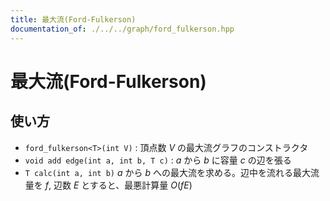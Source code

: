 ```yaml
---
title: 最大流(Ford-Fulkerson)
documentation_of: ./../../graph/ford_fulkerson.hpp
---
```


# 最大流(Ford-Fulkerson)

## 使い方

- ``ford_fulkerson<T>(int V)`` : 頂点数 $V$ の最大流グラフのコンストラクタ
- ``void add edge(int a, int b, T c)`` : $a$ から $b$ に容量 $c$ の辺を張る
- ``T calc(int a, int b)`` $a$ から $b$ への最大流を求める。辺中を流れる最大流量を $f$, 辺数 $E$ とすると、最悪計算量 $O(fE)$

